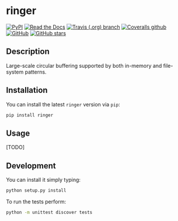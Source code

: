 # ringer

[![PyPI](https://img.shields.io/pypi/v/ringer.svg)](https://pypi.org/project/ringer)
[![Read the Docs](https://img.shields.io/readthedocs/ringer.svg)](https://ringer.readthedocs.io/)
[![Travis (.org) branch](https://img.shields.io/travis/garciparedes/ringer/master.svg)](https://travis-ci.org/garciparedes/ringer/branches)
[![Coveralls github](https://img.shields.io/coveralls/github/garciparedes/ringer.svg)](https://coveralls.io/github/garciparedes/ringer)
[![GitHub](https://img.shields.io/github/license/garciparedes/ringer.svg)](https://github.com/garciparedes/ringer/blob/master/LICENSE)
[![GitHub stars](https://img.shields.io/github/stars/garciparedes/ringer.svg)](https://github.com/garciparedes/ringer)

## Description 

Large-scale circular buffering supported by both in-memory and file-system patterns.


## Installation

You can install the latest ``ringer`` version via ``pip``:

```bash
pip install ringer
```


## Usage

[TODO]


## Development

You can install it simply typing:

```bash
python setup.py install
```

To run the tests perform:

```bash
python -m unittest discover tests
```
